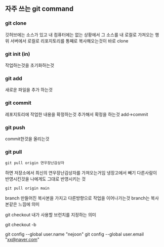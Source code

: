 ## 자주 쓰는 git command

### git clone

깃허브에는 소스가 있고 내 컴퓨터에는 없는 상황에서
그 소스를 내 로컬로 가져오는 행위
서버에서 로컬로 리포지토리를 통째로 복사해오는것이 바로 clone

### git init (in)

작업하는것을 초기화하는것

### git add

새로운 파일을 추가 하는것

### git commit

레포지토리에 작업한 내용을 확정하는것 추가해서 확정을 하는것 add->commit

### git push

commit한것을 올리는것

### git pull

```
git pull origin 연우장난감상자
```

하면 저장소에서 최신의 연우장난감상자를 가져오는거임
냉장고에서 빼기
다른사람이 반영시킨것을 나에게도 그대로 반영시키는 것

```
git pull origin main
```



branch
만들어진 복사본을 가지고 다른방향으로 작업을 이어나가는것 branch는 복사본같은 느낌에 의미

git checkout
내가 사용할 브런치를 지정하는 의미

git checkout -b 




git config --global user.name "nejoon"
git config --global user.email "xx@naver.com"